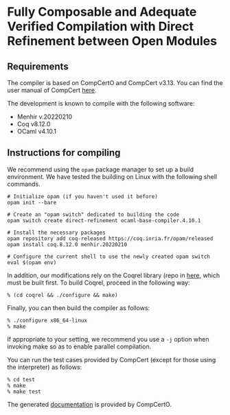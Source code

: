 # Fully Composable and Adequate Verified Compilation with Direct Refinement between Open Modules

## Requirements

The compiler is based on CompCertO and CompCert v3.13. You can find the user manual of 
CompCert [here](http://compcert.inria.fr/man/).

The development is known to compile with the following software:
- Menhir v.20220210
- Coq v8.12.0
- OCaml v4.10.1

## Instructions for compiling

We recommend using the `opam` package manager to set up a build environment. 
We have tested the building on Linux with the following shell commands.

    # Initialize opam (if you haven't used it before)
    opam init --bare
    
    # Create an "opam switch" dedicated to building the code
    opam switch create direct-refinement ocaml-base-compiler.4.10.1
    
    # Install the necessary packages
    opam repository add coq-released https://coq.inria.fr/opam/released
    opam install coq.8.12.0 menhir.20220210
    
    # Configure the current shell to use the newly created opam switch
    eval $(opam env)

In addition, our modifications rely on the Coqrel library (repo in
[here](https://github.com/CertiKOS/coqrel),
which must be built first. To build Coqrel, proceed in the following
way:

    % (cd coqrel && ./configure && make)

Finally, you can then build the compiler as follows:

    % ./configure x86_64-linux
    % make

If appropriate to your setting, we recommend you use a `-j` option
when invoking make so as to enable parallel compilation.

You can run the test cases provided by CompCert (except for those using the
interpreter) as follows:

    % cd test
	% make 
	% make test
	
The generated [documentation](doc/index.html) is provided by CompCertO.
